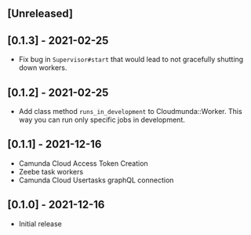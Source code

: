 ## [Unreleased]

## [0.1.3] - 2021-02-25
- Fix bug in `Supervisor#start` that would lead to not gracefully shutting down workers.

## [0.1.2] - 2021-02-25
- Add class method `runs_in_development` to Cloudmunda::Worker. This way you can run only specific jobs in development.

## [0.1.1] - 2021-12-16

- Camunda Cloud Access Token Creation
- Zeebe task workers
- Camunda Cloud Usertasks graphQL connection

## [0.1.0] - 2021-12-16

- Initial release